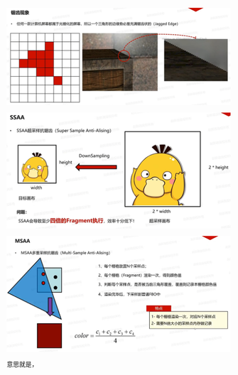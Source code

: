 ![输入图片说明](/imgs/2025-03-04/B9n1v5GEoutVtS8l.png)

![输入图片说明](/imgs/2025-03-04/OWjZqnQNfpq7Babh.png)

![输入图片说明](/imgs/2025-03-04/jJFBgc4xG0urG1sN.png)

意思就是，
<!--stackedit_data:
eyJoaXN0b3J5IjpbLTIwNTkyNTc5OTUsMTEwNzIyNzYwOSwtMT
A3MDQ4MjYwOV19
-->